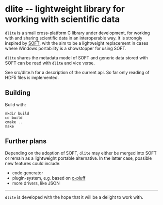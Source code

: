 dlite -- lightweight library for working with scientific data
=============================================================
`dlite` is a small cross-platform C library under development, for
working with and sharing scientific data in an interoperable way.  It
is strongly inspired by [SOFT][1], with the aim to be a lightweight
replacement in cases where Windows portability is a showstopper for
using SOFT.

`dlite` shares the metadata model of SOFT and generic data stored
with SOFT can be read with `dlite` and vice verse.

See src/dlite.h for a description of the current api. So far only
reading of HDF5 files is implemented.


Building
--------
Build with:

    mkdir build
    cd build
    cmake ..
    make


Further plans
-------------
Depending on the adoption of SOFT, `dlite` may either be merged into
SOFT or remain as a lightweight portable alternative.  In the latter
case, possible new features could include:
  - code generator
  - plugin-system, e.g. based on [c-pluff][2]
  - more drivers, like JSON

---

`dlite` is developed with the hope that it will be a delight to work with.

[1]: https://stash.code.sintef.no/projects/SOFT/repos/soft5/
[2]: https://github.com/jlehtine/c-pluff
